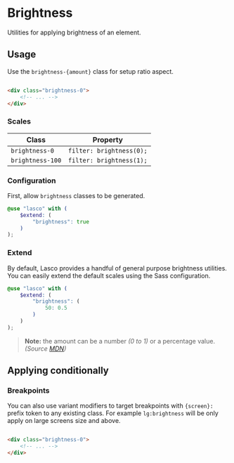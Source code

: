 # Brightness

Utilities for applying brightness of an element.

## Usage

Use the `brightness-{amount}` class for setup ratio aspect.

```html

<div class="brightness-0">
    <!-- ... -->
</div>
```

### Scales

| Class            | Property                 |
|------------------|--------------------------|
| `brightness-0`   | `filter: brightness(0);` |
| `brightness-100` | `filter: brightness(1);` |

### Configuration

First, allow `brightness` classes to be generated.

```scss
@use "lasco" with (
    $extend: (
        "brightness": true
    )
);
```

### Extend

By default, Lasco provides a handful of general purpose brightness utilities. You can easily extend the default scales
using the Sass configuration.

```scss
@use "lasco" with (
    $extend: (
        "brightness": (
            50: 0.5
        )
    )
);
```

> **Note:** the amount can be a number _(0 to 1)_ or a percentage value. _(Source [MDN](https://developer.mozilla.org/en-US/docs/Web/CSS/filter-function/brightness()#exemples))_

## Applying conditionally

### Breakpoints

You can also use variant modifiers to target breakpoints with `{screen}:` prefix token to any existing class. For
example `lg:brightness` will be only apply on large screens size and above.

```html

<div class="brightness-0">
    <!-- ... -->
</div>
```
